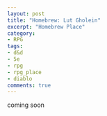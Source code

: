 ```yaml
---
layout: post
title: "Homebrew: Lut Gholein"
excerpt: "Homebrew Place"
category:
- RPG
tags:
- d&d
- 5e
- rpg
- rpg_place
- diablo
comments: true
---
```


coming soon